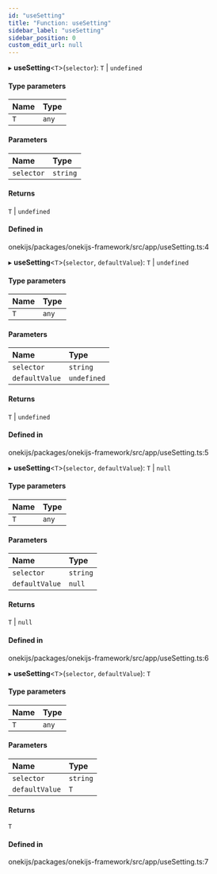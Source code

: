 ```yaml
---
id: "useSetting"
title: "Function: useSetting"
sidebar_label: "useSetting"
sidebar_position: 0
custom_edit_url: null
---
```


▸ **useSetting**<`T`\>(`selector`): `T` \| `undefined`

#### Type parameters

| Name | Type |
| :------ | :------ |
| `T` | `any` |

#### Parameters

| Name | Type |
| :------ | :------ |
| `selector` | `string` |

#### Returns

`T` \| `undefined`

#### Defined in

onekijs/packages/onekijs-framework/src/app/useSetting.ts:4

▸ **useSetting**<`T`\>(`selector`, `defaultValue`): `T` \| `undefined`

#### Type parameters

| Name | Type |
| :------ | :------ |
| `T` | `any` |

#### Parameters

| Name | Type |
| :------ | :------ |
| `selector` | `string` |
| `defaultValue` | `undefined` |

#### Returns

`T` \| `undefined`

#### Defined in

onekijs/packages/onekijs-framework/src/app/useSetting.ts:5

▸ **useSetting**<`T`\>(`selector`, `defaultValue`): `T` \| ``null``

#### Type parameters

| Name | Type |
| :------ | :------ |
| `T` | `any` |

#### Parameters

| Name | Type |
| :------ | :------ |
| `selector` | `string` |
| `defaultValue` | ``null`` |

#### Returns

`T` \| ``null``

#### Defined in

onekijs/packages/onekijs-framework/src/app/useSetting.ts:6

▸ **useSetting**<`T`\>(`selector`, `defaultValue`): `T`

#### Type parameters

| Name | Type |
| :------ | :------ |
| `T` | `any` |

#### Parameters

| Name | Type |
| :------ | :------ |
| `selector` | `string` |
| `defaultValue` | `T` |

#### Returns

`T`

#### Defined in

onekijs/packages/onekijs-framework/src/app/useSetting.ts:7
